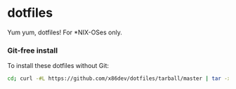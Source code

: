 # dotfiles
Yum yum, dotfiles! For *NIX-OSes only.

### Git-free install

To install these dotfiles without Git:

```bash
cd; curl -#L https://github.com/x86dev/dotfiles/tarball/master | tar -xzv --strip-components 1 --exclude={README.md}
```

